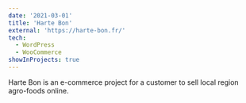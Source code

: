 ```yaml
---
date: '2021-03-01'
title: 'Harte Bon'
external: 'https://harte-bon.fr/'
tech:
  - WordPress
  - WooCommerce
showInProjects: true
---
```


Harte Bon is an e-commerce project for a customer to sell local region agro-foods online.
